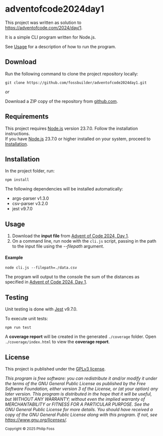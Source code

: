 # adventofcode2024day1
This project was written as solution to https://adventofcode.com/2024/day/1.

It is a simple CLI program written for Node.js.

See [Usage](#Usage) for a description of how to run the program.

## Download
Run the following command to clone the project repository locally:
```
git clone https://github.com/fossbuilder/adventofcode2024day1.git
```
*or*

Download a ZIP copy of the repository from [github.com](https://github.com/fossbuilder/adventofcode2024day1/archive/refs/heads/main.zip).
## Requirements
This project requires [Node.js](https://nodejs.org/en) version 23.7.0. Follow the installation instructions.
\
If you have [Node.js](https://nodejs.org/en) 23.7.0 or higher installed on your system, proceed to [Installation](#Installation).
## Installation
In the project folder, run:
```
npm install
```
The following dependencies will be installed automatically:
- args-parser v1.3.0
- csv-parser v3.2.0
- jest v9.7.0

## Usage
1) Download the **input file** from [Advent of Code 2024, Day 1](https://adventofcode.com/2024/day/1/input.).
2) On a command line, run node with the `cli.js` script, passing in the path to the input file using the *--filepath* argument.
#### Example
```
node cli.js --filepath=./data.csv
```
The program will output to the console the sum of the distances as specified in  [Advent of Code 2024, Day 1](https://adventofcode.com/2024/day/1/input.).
## Testing
Unit testing is done with [Jest](https://jestjs.io) v9.7.0.

To execute unit tests:
```
npm run test
```
A **coverage report** will be created in the generated `./coverage` folder. Open `./coverage/index.html` to view the **coverage report**.
## License
This project is published under the [GPLv3 license](https://www.gnu.org/licenses/gpl-3.0.en.html#license-text).

*This program is free software: you can redistribute it and/or modify it under the terms of the GNU General Public License as published by the Free Software Foundation, either version 3 of the License, or (at your option) any later version.
This program is distributed in the hope that it will be useful, but WITHOUT ANY WARRANTY; without even the implied warranty of MERCHANTABILITY or FITNESS FOR A PARTICULAR PURPOSE. See the GNU General Public License for more details.
You should have received a copy of the GNU General Public License along with this program. If not, see <https://www.gnu.org/licenses/>.*
	
<sub>Copyright © 2025 Philip Foss</sub>
